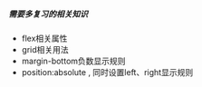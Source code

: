 ##### 需要多复习的相关知识

- flex相关属性
- grid相关用法
- margin-bottom负数显示规则
- position:absolute , 同时设置left、right显示规则